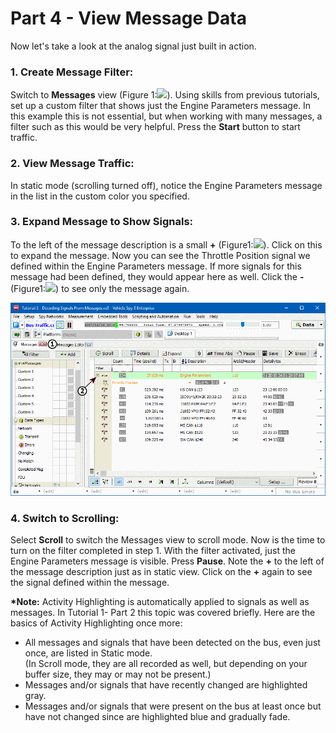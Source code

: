 # Part 4 - View Message Data

Now let's take a look at the analog signal just built in action.

### 1. Create Message Filter:

Switch to **Messages** view (Figure 1:![](https://cdn.intrepidcs.net/support/VehicleSpy/assets/smOne.gif)). Using skills from previous tutorials, set up a custom filter that shows just the Engine Parameters message. In this example this is not essential, but when working with many messages, a filter such as this would be very helpful. Press the **Start** button to start traffic.

### 2. View Message Traffic:

In static mode (scrolling turned off), notice the Engine Parameters message in the list in the custom color you specified.

### 3. Expand Message to Show Signals:

To the left of the message description is a small **+** (Figure1:![](https://cdn.intrepidcs.net/support/VehicleSpy/assets/smTwo.gif)). Click on this to expand the message. Now you can see the Throttle Position signal we defined within the Engine Parameters message. If more signals for this message had been defined, they would appear here as well. Click the **-** (Figure1:![](https://cdn.intrepidcs.net/support/VehicleSpy/assets/smTwo.gif)) to see only the message again.

![Figure 1: Viewing messages & signals on the Messages view while in Static mode.](../../.gitbook/assets/spyexample3.4.gif)

### 4. Switch to Scrolling:

Select **Scroll** to switch the Messages view to scroll mode. Now is the time to turn on the filter completed in step 1. With the filter activated, just the Engine Parameters message is visible.  Press **Pause**. Note the **+** to the left of the message description just as in static view. Click on the **+** again to see the signal defined within the message.

**\*Note:** Activity Highlighting is automatically applied to signals as well as messages. In Tutorial 1- Part 2 this topic was covered briefly. Here are the basics of Activity Highlighting once more:

* All messages and signals that have been detected on the bus, even just once, are listed in Static mode.\
  &#x20;(In Scroll mode, they are all recorded as well, but depending on your buffer size, they may or may not be present.)
* Messages and/or signals that have recently changed are highlighted gray.
* Messages and/or signals that were present on the bus at least once but have not changed since are highlighted blue and gradually fade.
